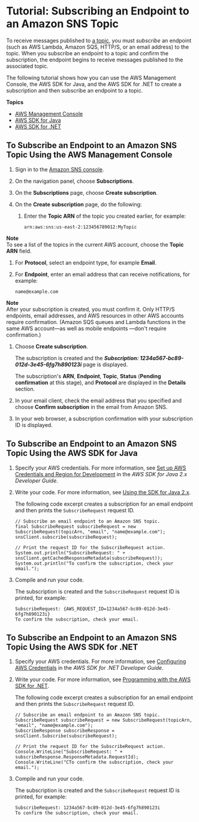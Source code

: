 # Tutorial: Subscribing an Endpoint to an Amazon SNS Topic<a name="sns-tutorial-create-subscribe-endpoint-to-topic"></a>

To receive messages published to [a topic](sns-tutorial-create-topic.md), you must *subscribe* an endpoint \(such as AWS Lambda, Amazon SQS, HTTP/S, or an email address\) to the topic\. When you subscribe an endpoint to a topic and confirm the subscription, the endpoint begins to receive messages published to the associated topic\.

The following tutorial shows how you can use the AWS Management Console, the AWS SDK for Java, and the AWS SDK for \.NET to create a subscription and then subscribe an endpoint to a topic\.

**Topics**
+ [AWS Management Console](#create-subscribe-endpoint-to-topic-aws-console)
+ [AWS SDK for Java](#create-subscribe-endpoint-to-topic-aws-java)
+ [AWS SDK for \.NET](#create-subscribe-endpoint-to-topic-aws-dot-net)

## To Subscribe an Endpoint to an Amazon SNS Topic Using the AWS Management Console<a name="create-subscribe-endpoint-to-topic-aws-console"></a>

1. Sign in to the [Amazon SNS console](https://console.aws.amazon.com/sns/)\.

1. On the navigation panel, choose **Subscriptions**\.

1. On the **Subscriptions** page, choose **Create subscription**\.

1. On the **Create subscription** page, do the following:

   1. Enter the **Topic ARN** of the topic you created earlier, for example:

      ```
      arn:aws:sns:us-east-2:123456789012:MyTopic
      ```
**Note**  
To see a list of the topics in the current AWS account, choose the **Topic ARN** field\.

   1. For **Protocol**, select an endpoint type, for example **Email**\.

   1. For **Endpoint**, enter an email address that can receive notifications, for example:

      ```
      name@example.com
      ```
**Note**  
After your subscription is created, you must confirm it\. Only HTTP/S endpoints, email addresses, and AWS resources in other AWS accounts require confirmation\. \(Amazon SQS queues and Lambda functions in the same AWS account—as well as mobile endpoints —don't require confirmation\.\)

   1. Choose **Create subscription**\.

      The subscription is created and the ***Subscription: 1234a567\-bc89\-012d\-3e45\-6fg7h890123i*** page is displayed\.

      The subscription's **ARN**, **Endpoint**, **Topic**, **Status** \(**Pending confirmation** at this stage\), and **Protocol** are displayed in the **Details** section\.

1. In your email client, check the email address that you specified and choose **Confirm subscription** in the email from Amazon SNS\.

1. In your web browser, a subscription confirmation with your subscription ID is displayed\.

## To Subscribe an Endpoint to an Amazon SNS Topic Using the AWS SDK for Java<a name="create-subscribe-endpoint-to-topic-aws-java"></a>

1. Specify your AWS credentials\. For more information, see [Set up AWS Credentials and Region for Development](https://docs.aws.amazon.com/sdk-for-java/v2/developer-guide/setup-credentials.html) in the *AWS SDK for Java 2\.x Developer Guide*\.

1. Write your code\. For more information, see [Using the SDK for Java 2\.x](https://docs.aws.amazon.com/sdk-for-java/v2/developer-guide/basics.html)\.

   The following code excerpt creates a subscription for an email endpoint and then prints the `SubscribeRequest` request ID\.

   ```
   // Subscribe an email endpoint to an Amazon SNS topic.
   final SubscribeRequest subscribeRequest = new SubscribeRequest(topicArn, "email", "name@example.com");
   snsClient.subscribe(subscribeRequest);
   
   // Print the request ID for the SubscribeRequest action.
   System.out.println("SubscribeRequest: " + snsClient.getCachedResponseMetadata(subscribeRequest));
   System.out.println("To confirm the subscription, check your email.");
   ```

1. Compile and run your code\.

   The subscription is created and the `SubscribeRequest` request ID is printed, for example:

   ```
   SubscribeRequest: {AWS_REQUEST_ID=1234a567-bc89-012d-3e45-6fg7h890123i}
   To confirm the subscription, check your email.
   ```

## To Subscribe an Endpoint to an Amazon SNS Topic Using the AWS SDK for \.NET<a name="create-subscribe-endpoint-to-topic-aws-dot-net"></a>

1. Specify your AWS credentials\. For more information, see [Configuring AWS Credentials](https://docs.aws.amazon.com/sdk-for-net/latest/developer-guide/net-dg-config-creds.html) in the *AWS SDK for \.NET Developer Guide*\.

1. Write your code\. For more information, see [Programming with the AWS SDK for \.NET](https://docs.aws.amazon.com/sdk-for-net/latest/developer-guide/net-dg-programming-techniques.html)\.

   The following code excerpt creates a subscription for an email endpoint and then prints the `SubscribeRequest` request ID\.

   ```
   // Subscribe an email endpoint to an Amazon SNS topic.
   SubscribeRequest subscribeRequest = new SubscribeRequest(topicArn, "email", "name@example.com");
   SubscribeResponse subscribeResponse = snsClient.Subscribe(subscribeRequest);
   
   // Print the request ID for the SubscribeRequest action.
   Console.WriteLine("SubscribeRequest: " + subscribeResponse.ResponseMetadata.RequestId);
   Console.WriteLine("CTo confirm the subscription, check your email.");
   ```

1. Compile and run your code\.

   The subscription is created and the `SubscribeRequest` request ID is printed, for example:

   ```
   SubscribeRequest: 1234a567-bc89-012d-3e45-6fg7h890123i
   To confirm the subscription, check your email.
   ```